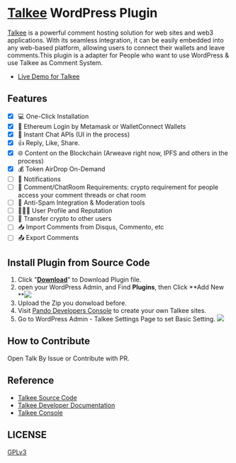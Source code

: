 # [Talkee](https://pando.im/talkee/) WordPress Plugin

[Talkee](https://pando.im/talkee/) is a powerful comment hosting solution for web sites and web3 applications. With its seamless integration, it can be easily embedded into any web-based platform, allowing users to connect their wallets and leave comments.This plugin is a adapter for People who want to use WordPress & use Talkee as  Comment System.

- [Live Demo for Talkee](https://developers.pando.im/demo/comment-demo.html)

## Features

- [x] 💻 One-Click Installation
- [x] 🤑 Ethereum Login by Metamask or WalletConnect Wallets
- [x] 💬 Instant Chat APIs (UI in the process)
- [x] 👍 Reply, Like, Share.
- [x] 🌐 Content on the Blockchain (Arweave right now, IPFS and others in the process)
- [x] 💰 Token AirDrop On-Demand
- [ ] 🔔 Notifications
- [ ] 🔑 Comment/ChatRoom Requirements: crypto requirement for people access your comment threads or chat room
- [ ] 🚫 Anti-Spam Integration & Moderation tools
- [ ] 🧑🏻‍💼 User Profile and Reputation
- [ ] 🤝 Transfer crypto to other users
- [ ] 📥 Import Comments from Disqus, Commento, etc
- [ ] 📤 Export Comments

## Install Plugin from Source Code
1. Click "[**Download**](https://github.com/pandodao/talkee-wordpress-plugin/archive/refs/heads/main.zip)" to Download Plugin file.
2. open your WordPress Admin, and Find **Plugins**, then Click **Add New **![](https://postimg.aliavv.com/m1/obb7r5.png)
3. Upload the Zip you donwload before.
4. Visit [Pando Developers Console](https://developers.pando.im/console/talkee) to create your own Talkee sites.
5. Go to WordPress Admin - Talkee Settings Page to set Basic Setting. ![](https://postimg.aliavv.com/m1/etxyna.png)

## How to Contribute

Open Talk By Issue or Contribute with PR.

## Reference

- [Talkee Source Code](https://github.com/pandodao/talkee)
- [Talkee Developer Documentation](https://developers.pando.im/guide/talkee.html)
- [Talkee Console](https://developers.pando.im/console/)

## LICENSE

[GPLv3](LICENSE)
